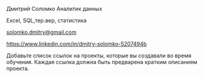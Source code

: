 Дмитрий Соломко
Аналитик данных

Excel, SQL,тер.вер, статистика

solomko.dmitry@gmail.com

https://www.linkedin.com/in/dmitry-solomko-5207494b

Добавьте список ссылок на проекты, которые вы создавали во время обучения. Каждая ссылка должна быть предварена кратким описанием проекта.
